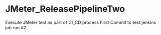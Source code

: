 # JMeter_ReleasePipelineTwo
Execute JMeter test as part of CI_CD process
First Commit to test jenkins job run #2
